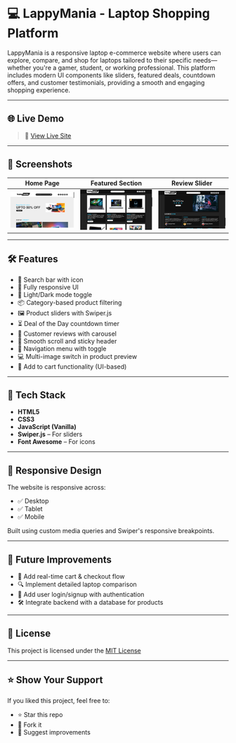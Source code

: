 # 💻 LappyMania - Laptop Shopping Platform

LappyMania is a responsive laptop e-commerce website where users can explore, compare, and shop for laptops tailored to their specific needs—whether you're a gamer, student, or working professional. This platform includes modern UI components like sliders, featured deals, countdown offers, and customer testimonials, providing a smooth and engaging shopping experience.

---

## 🌐 Live Demo

> 🚀 [View Live Site](https://lapy-mania.vercel.app/)  

---

## 📸 Screenshots

| Home Page | Featured Section | Review Slider |
|-----------|------------------|----------------|
| ![Home](images/screenshot1.png) | ![Featured](images/screenshot2.png) | ![Review](images/screenshot3.png) |

---

## 🛠️ Features

- 🔎 Search bar with icon
- 📱 Fully responsive UI
- 🌙 Light/Dark mode toggle
- 📦 Category-based product filtering
- 🖼️ Product sliders with Swiper.js
- ⏳ Deal of the Day countdown timer
- 💬 Customer reviews with carousel
- 🎯 Smooth scroll and sticky header
- 🧭 Navigation menu with toggle
- 💻 Multi-image switch in product preview
- 🛒 Add to cart functionality (UI-based)

---

## 🧰 Tech Stack

- **HTML5**
- **CSS3**
- **JavaScript (Vanilla)**
- **Swiper.js** – For sliders
- **Font Awesome** – For icons

---

## 📱 Responsive Design

The website is responsive across:

- ✅ Desktop
- ✅ Tablet
- ✅ Mobile

Built using custom media queries and Swiper's responsive breakpoints.

---

## 📅 Future Improvements

- 🧮 Add real-time cart & checkout flow
- 🔍 Implement detailed laptop comparison
- 🔐 Add user login/signup with authentication
- 🛠️ Integrate backend with a database for products

---

## 📜 License

This project is licensed under the [MIT License](LICENSE)

---

## ⭐ Show Your Support

If you liked this project, feel free to:

- ⭐ Star this repo
- 🍴 Fork it
- 🧠 Suggest improvements
